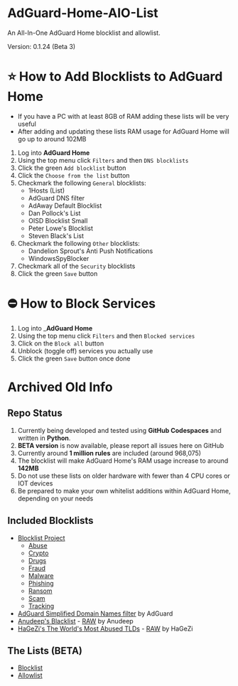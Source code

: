 # AdGuard-Home-AIO-List
An All-In-One AdGuard Home blocklist and allowlist.

Version: 0.1.24 (Beta 3)

# ⭐ How to Add Blocklists to AdGuard Home

- If you have a PC with at least 8GB of RAM adding these lists will be very useful
- After adding and updating these lists RAM usage for AdGuard Home will go up to around 102MB

1. Log into __AdGuard Home__
2. Using the top menu click `Filters` and then `DNS blocklists`
3. Click the green `Add blocklist` button
4. Click the `Choose from the list` button
5. Checkmark the following `General` blocklists:
    - 1Hosts (List)
    - AdGuard DNS filter
    - AdAway Default Blocklist
    - Dan Pollock's List
    - OISD Blocklist Small
    - Peter Lowe's Blocklist
    - Steven Black's List
7. Checkmark the following `Other` blocklists:
    - Dandelion Sprout's Anti Push Notifications
    - WindowsSpyBlocker
9. Checkmark all of the `Security` blocklists
10. Click the green `Save` button

# ⛔ How to Block Services

1. Log into ___AdGuard Home__
2. Using the top menu click `Filters` and then `Blocked services`
3. Click on the `Block all` button
4. Unblock (toggle off) services you actually use
5. Click the green `Save` button once done

# Archived Old Info

## Repo Status

1. Currently being developed and tested using **GitHub Codespaces** and written in **Python**.
2. **BETA version** is now available, please report all issues here on GitHub
3. Currently around **1 million rules** are included (around 968,075)
4. The blocklist will make AdGuard Home's RAM usage increase to around **142MB**
5. Do not use these lists on older hardware with fewer than 4 CPU cores or IOT devices
6. Be prepared to make your own whitelist additions within AdGuard Home, depending on your needs

## Included Blocklists

- [Blocklist Project](https://github.com/blocklistproject/Lists)
    - [Abuse](https://blocklistproject.github.io/Lists/adguard/abuse-ags.txt)
    - [Crypto](https://blocklistproject.github.io/Lists/adguard/crypto-ags.txt)
    - [Drugs](https://blocklistproject.github.io/Lists/adguard/drugs-ags.txt)
    - [Fraud](https://blocklistproject.github.io/Lists/adguard/fraud-ags.txt)
    - [Malware](https://blocklistproject.github.io/Lists/adguard/malware-ags.txt)
    - [Phishing](https://blocklistproject.github.io/Lists/adguard/phishing-ags.txt)
    - [Ransom](https://blocklistproject.github.io/Lists/adguard/ransomware-ags.txt)
    - [Scam](https://blocklistproject.github.io/Lists/adguard/scam-ags.txt)
    - [Tracking](https://blocklistproject.github.io/Lists/adguard/tracking-ags.txt)
- [AdGuard Simplified Domain Names filter](https://adguardteam.github.io/AdGuardSDNSFilter/Filters/filter.txt) by AdGuard
- [Anudeep's Blacklist](https://github.com/anudeepND/blacklist) - [RAW](https://raw.githubusercontent.com/anudeepND/blacklist/master/adservers.txt) by Anudeep
- [HaGeZi's The World's Most Abused TLDs](https://github.com/hagezi/dns-blocklists) - [RAW](https://raw.githubusercontent.com/hagezi/dns-blocklists/main/adblock/spam-tlds.txt) by HaGeZi

## The Lists (BETA)

- [Blocklist](https://raw.githubusercontent.com/hl2guide/AdGuard-Home-AIO-Blocklist/main/aio_blocklist_final.txt)
- [Allowlist](https://raw.githubusercontent.com/hl2guide/AdGuard-Home-AIO-Blocklist/main/allowlist.txt)
